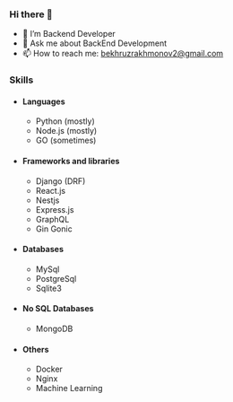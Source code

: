 ### Hi there 👋

- 🔭 I’m Backend Developer
- 💬 Ask me about BackEnd Development
- 📫 How to reach me: bekhruzrakhmonov2@gmail.com

<!--### Portfolio Projects
- #### iDoctor (https://vidoctor.uz/)
  - ##### Bakcend
    - Python/Django
  - ##### Frontend
    - JavaScript
    - HTML
    - CSS
    - Bootstrap4
- #### Metsenat (https://github.com/bekhruzRakhmonov/metsenat/)
  - ##### Bakcend
    - Python/Django
  - ##### Frontend
    - JavaScript
    - HTML
    - CSS
    - Bootstrap4 -->
### Skills

- #### Languages
  - Python (mostly)
  - Node.js (mostly)
  - GO (sometimes)

- #### Frameworks and libraries
  - Django (DRF)
  - React.js
  - Nestjs
  - Express.js
  - GraphQL
  - Gin Gonic
 
- #### Databases
  - MySql
  - PostgreSql
  - Sqlite3

- #### No SQL Databases
  - MongoDB

- #### Others
  - Docker
  - Nginx
  - Machine Learning

